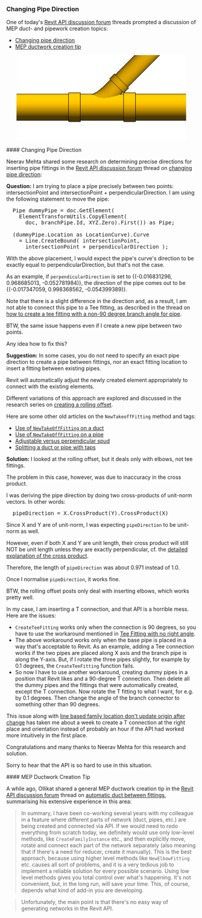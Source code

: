 <head>
<meta http-equiv="Content-Type" content="text/html; charset=utf-8">
<link rel="stylesheet" type="text/css" href="bc.css">
<script src="https://cdn.rawgit.com/google/code-prettify/master/loader/run_prettify.js" type="text/javascript"></script>
</head>

<!---

- 11711167 [Connect/Add Pipe at Specified Angle]

- mep ductwork creation tips from ollikat
  https://forums.autodesk.com/t5/revit-api-forum/automatic-duct-between-fittings/m-p/8890265

twitter:

 the #RevitAPI @AutodeskForge @AutodeskRevit #bim #DynamoBim #ForgeDevCon 

&ndash; 
...

linkedin:


#bim #DynamoBim #ForgeDevCon #Revit #API #IFC #SDK #AI #VisualStudio #Autodesk #AEC #adsk

the [Revit API discussion forum](http://forums.autodesk.com/t5/revit-api-forum/bd-p/160) thread

<p style="font-size: 80%; font-style:italic"></p>

-->

### Changing Pipe Direction

One of today's [Revit API discussion forum](http://forums.autodesk.com/t5/revit-api-forum/bd-p/160) threads
prompted a discussion of MEP duct- and pipework creation topics:

- [Changing pipe direction](#2)
- [MEP ductwork creation tip](#3)

<center>
<img src="img/tee_connect.png" alt="Tee branch fitting" width="450">
</center>

####<a name="2"></a> Changing Pipe Direction

Neerav Mehta shared some research on determining precise directions for inserting pipe fittings in
the [Revit API discussion forum](http://forums.autodesk.com/t5/revit-api-forum/bd-p/160) thread
on [changing pipe direction](https://forums.autodesk.com/t5/revit-api-forum/changing-pipe-direction/m-p/8966993):

**Question:** I am trying to place a pipe precisely between two points: intersectionPoint and intersectionPoint + perpendicularDirection. I am using the following statement to move the pipe:

<pre class="code">
  Pipe dummyPipe = doc.GetElement(
    ElementTransformUtils.CopyElement(
      doc, branchPipe.Id, XYZ.Zero).First()) as Pipe;

  (dummyPipe.Location as LocationCurve).Curve
    = Line.CreateBound( intersectionPoint,
      intersectionPoint + perpendicularDirection );
</pre>

With the above placement, I would expect the pipe's curve's direction to be exactly equal to perpendicularDirection, but that's not the case.

As an example, if `perpendicularDirection` is set to {(-0.016831296, 0.968685013, -0.052781984)}, the direction of the pipe comes out to be {(-0.017347059, 0.998368562, -0.054399389)}.

Note that there is a slight difference in the direction and, as a result, I am not able to connect this pipe to a Tee fitting, as described in the thread
on [how to create a tee fitting with a non-90 degree branch angle for pipe](https://forums.autodesk.com/t5/revit-api-forum/how-to-create-a-tee-fitting-of-not-90-degree-branch-angle-for/td-p/8433556).

BTW, the same issue happens even if I create a new pipe between two points.

Any idea how to fix this?

**Suggestion:** In some cases, you do not need to specify an exact pipe direction to create a pipe between fittings, nor an exact fitting location to insert a fitting between existing pipes.

Revit will automatically adjust the newly created element appropriately to connect with the existing elements.

Different variations of this approach are explored and discussed in the research series
on [creating a rolling offset](http://thebuildingcoder.typepad.com/blog/2014/01/final-rolling-offset-using-pipecreate.html).

Here are some other old articles on the `NewTakeoffFitting` method and tags:

- [Use of `NewTakeOffFitting` on a duct](http://thebuildingcoder.typepad.com/blog/2011/02/use-of-newtakeofffitting-on-a-duct.html)
- [Use of `NewTakeOffFitting` on a pipe](http://thebuildingcoder.typepad.com/blog/2011/04/use-of-newtakeofffitting-on-a-pipe.html)
- [Adjustable versus perpendicular spud](http://thebuildingcoder.typepad.com/blog/2013/02/adjustable-versus-perpendicular-spud.html)
- [Splitting a duct or pipe with taps](http://thebuildingcoder.typepad.com/blog/2014/02/daylighting-extension-and-splitting-with-taps.html#3)

**Solution:** I looked at the rolling offset, but it deals only with elbows, not tee fittings.

The problem in this case, however, was due to inaccuracy in the cross product.

I was deriving the pipe direction by doing two cross-products of unit-norm vectors. In other words:

<pre>
  pipeDirection = X.CrossProduct(Y).CrossProduct(X)
</pre>

Since X and Y are of unit-norm, I was expecting `pipeDirection` to be unit-norm as well.

However, even if both X and Y are unit length, their cross product will still NOT be unit length unless they are exactly perpendicular, cf.
the [detailed explanation of the cross product](https://en.wikipedia.org/wiki/Cross_product).

Therefore, the length of `pipeDirection` was about 0.971 instead of 1.0.

Once I normalise `pipeDirection`, it works fine.

BTW, the rolling offset posts only deal with inserting elbows, which works pretty well.

In my case, I am inserting a T connection, and that API is a horrible mess. Here are the issues:

- `CreateTeeFitting` works only when the connection is 90 degrees, so you have to use the workaround mentioned in [Tee Fitting with no right angle](https://forums.autodesk.com/t5/revit-api-forum/tee-fitting-with-no-right-angle/m-p/8954339).
- The above workaround works only when the base pipe is placed in a way that's acceptable to Revit. As an example, adding a Tee connection works if the two pipes are placed along X axis and the branch pipe is along the Y-axis. But, if I rotate the three pipes slightly, for example by 0.1 degrees, the `CreateTeeFitting` function fails.
- So now I have to use another workaround, creating dummy pipes in a position that Revit likes and a 90-degree T connection. Then delete all the dummy pipes and the fittings that were automatically created, except the T connection. Now rotate the T fitting to what I want, for e.g. by 0.1 degrees. Then change the angle of the branch connector to something other than 90 degrees.

This issue along
with [line based family location don't update origin after change](https://forums.autodesk.com/t5/revit-api-forum/tee-fitting-with-no-right-angle/m-p/8954339) has
taken me about a week to create a T connection at the right place and orientation instead of probably an hour if the API had worked more intuitively in the first place.

Congratulations and many thanks to Neerav Mehta for this research and solution.

Sorry to hear that the API is so hard to use in this situation. 

####<a name="3"></a> MEP Ductwork Creation Tip 

A while ago, Ollikat shared a general MEP ductwork creation tip in
the [Revit API discussion forum](http://forums.autodesk.com/t5/revit-api-forum/bd-p/160) thread
on [automatic duct between fittings](https://forums.autodesk.com/t5/revit-api-forum/automatic-duct-between-fittings/m-p/8890265), summarising his extensive experience in this area:

> In summary, I have been co-working several years with my colleague in a feature where different parts of network (duct, pipes, etc.) are being created and connected via API. If we would need to redo everything from scratch today, we definitely would use only low-level methods, like `CreateFamilyInstance` etc., and then explicitly move, rotate and connect each part of the network separately (also meaning that if there's a need for reducer, create it manually). This is the best approach, because using higher level methods like `NewElbowFitting` etc. causes all sort of problems, and it is a very tedious job to implement a reliable solution for every possible scenario. Using low level methods gives you total control over what's happening. It's not convenient, but, in the long run, will save your time. This, of course, depends what kind of add-in you are developing.

> Unfortunately, the main point is that there's no easy way of generating networks in the Revit API.

